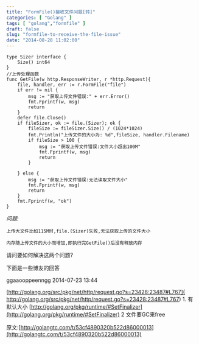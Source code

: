 ```yaml
---
title: "FormFile()接收文件问题[转]"
categories: [ "Golang" ]
tags: [ "golang","formfile" ]
draft: false
slug: "formfile-to-receive-the-file-issue"
date: "2014-08-28 11:02:00"
---
```


    type Sizer interface {
        Size() int64
    }
    //上传处理函数
    func GetFile(w http.ResponseWriter, r *http.Request){
        file, handler, err := r.FormFile("file")
        if err != nil {
            msg := "获取上传文件错误:" + err.Error()
            fmt.Fprintf(w, msg)
            return
        }
        defer file.Close()
        if fileSizer, ok := file.(Sizer); ok {
            fileSize := fileSizer.Size() / (1024*1024)
            fmt.Println("上传文件的大小为: %d",fileSize, handler.Filename)
            if fileSize > 100 {
                msg := "获取上传文件错误:文件大小超出100M"
                fmt.Fprintf(w, msg)
                return
            }


<!--more-->


        } else {
            msg := "获取上传文件错误:无法读取文件大小"
            fmt.Fprintf(w, msg)
            return
        }
        fmt.Fprintf(w, "ok")
    }

*问题:*

    上传大文件比如115M时,file.(Sizer)失败,无法获取上传的文件大小

    内存随上传文件的大小而增加,即执行完GetFile()后没有释放内存

请问要如何解决这两个问题?

下面是一些博友的回答

ggaaooppeenngg  2014-07-23 13:44

[http://golang.org/src/pkg/net/http/request.go?s=23428:23487#L767](
http://golang.org/src/pkg/net/http/request.go?s=23428:23487#L767) 1. 有默认大小 [http://golang.org/pkg/runtime/#SetFinalizer](http://golang.org/pkg/runtime/#SetFinalizer) 2 文件要GC来free

原文:[http://golangtc.com/t/53cf4890320b522d86000013](http://golangtc.com/t/53cf4890320b522d86000013)
